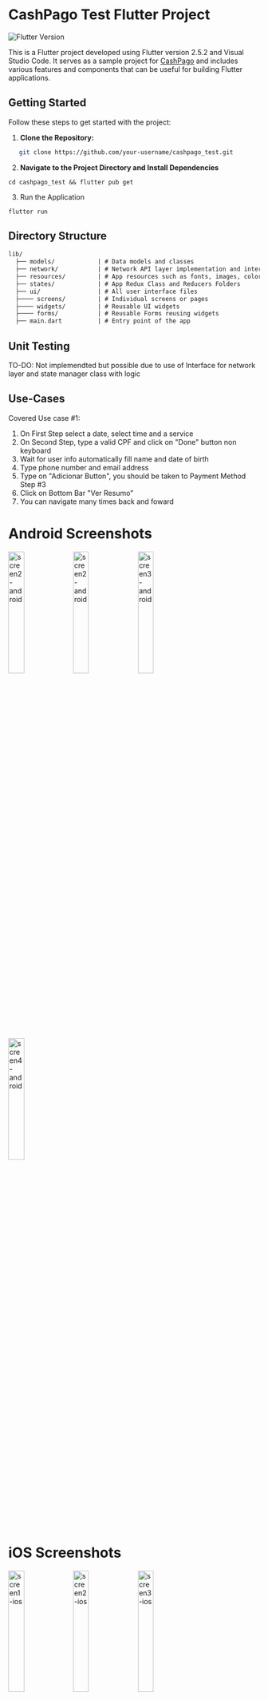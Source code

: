 # CashPago Test Flutter Project

![Flutter Version](https://img.shields.io/badge/flutter-3.6.10-blue.svg)

This is a Flutter project developed using Flutter version 2.5.2 and Visual Studio Code. It serves as a sample project for [CashPago]([https://cashpago.com/](https://cashpago.com.br)) and includes various features and components that can be useful for building Flutter applications.

## Getting Started

Follow these steps to get started with the project:

1. **Clone the Repository:**

```bash
   git clone https://github.com/your-username/cashpago_test.git
```

2. **Navigate to the Project Directory and Install Dependencies** 
```
cd cashpago_test && flutter pub get
```

3. Run the Application
```
flutter run
```

## Directory Structure   
```md   
lib/  
  ├── models/            | # Data models and classes   
  ├── network/           | # Network API layer implementation and interface   
  ├── resources/         | # App resources such as fonts, images, colors, formatters, strings, config   
  ├── states/            | # App Redux Class and Reducers Folders   
  ├── ui/                | # All user interface files   
  ├──── screens/         | # Individual screens or pages   
  ├──── widgets/         | # Reusable UI widgets   
  ├──── forms/           | # Reusable Forms reusing widgets   
  ├── main.dart          | # Entry point of the app   
```

## Unit Testing
TO-DO: Not implemendted but possible due to use of Interface for network layer and state manager class with logic

## Use-Cases

Covered Use case #1:   
1. On First Step select a date, select time and a service   
2. On Second Step, type a valid CPF and click on "Done" button non keyboard   
3. Wait for user info automatically fill name and date of birth   
4. Type phone number and email address   
5. Type on "Adicionar Button", you should be taken to Payment Method Step #3   
6. Click on Bottom Bar "Ver Resumo"
7. You can navigate many times back and foward

# Android Screenshots

<img src="https://github.com/yanctrindade/cashpago-mobile-test/assets/11860540/109d3c5a-1576-42b7-886e-1549cf148cac" style="width: 25%; height: auto;" alt="screen2-android">

<img src="https://github.com/yanctrindade/cashpago-mobile-test/assets/11860540/bc2d745d-9a86-4c5e-9828-1c73b688012c" style="width: 25%; height: auto;" alt="screen2-android">

<img src="https://github.com/yanctrindade/cashpago-mobile-test/assets/11860540/3194ec4f-2b60-464e-9a91-f10a09734523" style="width: 25%; height: auto;" alt="screen3-android">

<img src="https://github.com/yanctrindade/cashpago-mobile-test/assets/11860540/e8f0a54f-9b3f-4620-85cf-a21daffb7425" style="width: 25%; height: auto;" alt="screen4-android">

# iOS Screenshots

<img src="https://github.com/yanctrindade/cashpago-mobile-test/assets/11860540/4e169286-cf99-4627-9c86-b0627be24aab" style="width: 25%; height: auto;" alt="screen1-ios">

<img src="https://github.com/yanctrindade/cashpago-mobile-test/assets/11860540/6e03d652-5def-495f-9878-e321ba9a101d" style="width: 25%; height: auto;" alt="screen2-ios">

<img src="https://github.com/yanctrindade/cashpago-mobile-test/assets/11860540/1e918ddc-3d10-4612-8bbd-a699df1439a8" style="width: 25%; height: auto;" alt="screen3-ios">

<img src="https://github.com/yanctrindade/cashpago-mobile-test/assets/11860540/74d77c90-c18d-4e32-82df-882d9574756a" style="width: 25%; height: auto;" alt="screen4-ios">
